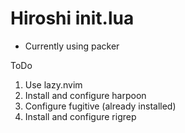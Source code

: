 # Hiroshi init.lua

- Currently using packer

ToDo
1. Use lazy.nvim
2. Install and configure harpoon
3. Configure fugitive (already installed)
4. Install and configure rigrep
